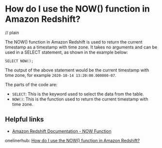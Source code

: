 # How do I use the NOW() function in Amazon Redshift?
// plain

The NOW() function in Amazon Redshift is used to return the current timestamp as a timestamp with time zone. It takes no arguments and can be used in a SELECT statement, as shown in the example below:

```
SELECT NOW();
```

The output of the above statement would be the current timestamp with time zone, for example `2020-10-14 13:20:00.000000-07`.

The parts of the code are:
- `SELECT`: This is the keyword used to select the data from the table.
- `NOW()`: This is the function used to return the current timestamp with time zone.

## Helpful links
- [Amazon Redshift Documentation - NOW Function](https://docs.aws.amazon.com/redshift/latest/dg/r_NOW.html)

onelinerhub: [How do I use the NOW() function in Amazon Redshift?](https://onelinerhub.com/amazon-redshift/how-do-i-use-the-now---function-in-amazon-redshift)